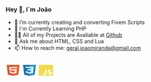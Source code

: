### Hey 👋, I´m João

- 🔭 I’m currently creating and converting Fivem Scripts
- 🌱 I´m Currently Learning PHP
- 👨‍💻 All of my Projects are Avaliable at <a href="https://www.github.com/JoaoMiranda2005">Github</a>
- 💬 Ask me about HTML, CSS and Lua
- 📫 How to reach me: geral.joaomiranda@gmail.com

<div style="display: inline_block"><br>
  <img align="center" height="30" width="40" src="https://raw.githubusercontent.com/devicons/devicon/master/icons/html5/html5-original.svg">
  <img align="center" height="30" width="40" src="https://raw.githubusercontent.com/devicons/devicon/master/icons/css3/css3-original.svg">
  <img align="center" height="30" width="40" src="https://raw.githubusercontent.com/devicons/devicon/master/icons/javascript/javascript-plain.svg">
 </div>

